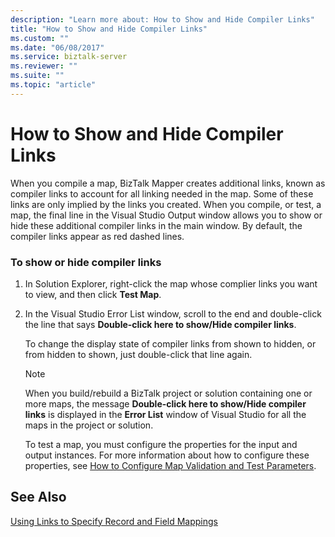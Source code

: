 ```yaml
---
description: "Learn more about: How to Show and Hide Compiler Links"
title: "How to Show and Hide Compiler Links"
ms.custom: ""
ms.date: "06/08/2017"
ms.service: biztalk-server
ms.reviewer: ""
ms.suite: ""
ms.topic: "article"
---
```

# How to Show and Hide Compiler Links
When you compile a map, BizTalk Mapper creates additional links, known as compiler links to account for all linking needed in the map. Some of these links are only implied by the links you created. When you compile, or test, a map, the final line in the Visual Studio Output window allows you to show or hide these additional compiler links in the main window. By default, the compiler links appear as red dashed lines.  
  
### To show or hide compiler links  
  
1. In Solution Explorer, right-click the map whose complier links you want to view, and then click **Test Map**.  
  
2. In the Visual Studio Error List window, scroll to the end and double-click the line that says **Double-click here to show/Hide compiler links**.  
  
    To change the display state of compiler links from shown to hidden, or from hidden to shown, just double-click that line again.  
  
   > [!NOTE]
   >  When you build/rebuild a BizTalk project or solution containing one or more maps, the message **Double-click here to show/Hide compiler links** is displayed in the **Error List** window of Visual Studio for all the maps in the project or solution.  
  
   To test a map, you must configure the properties for the input and output instances. For more information about how to configure these properties, see [How to Configure Map Validation and Test Parameters](../core/how-to-configure-map-validation-and-test-parameters.md).  
  
## See Also  
 [Using Links to Specify Record and Field Mappings](../core/using-links-to-specify-record-and-field-mappings.md)
